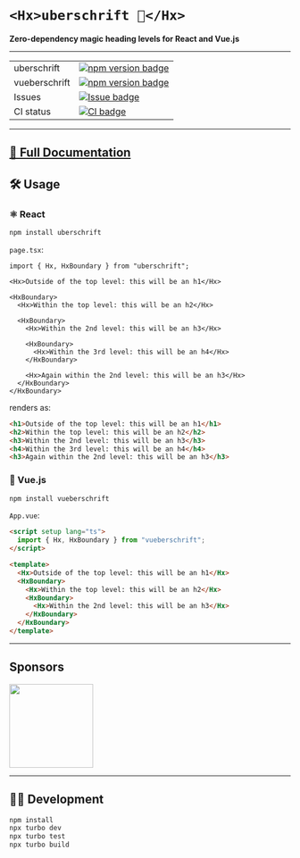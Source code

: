 # `<Hx>uberschrift 🧢</Hx>`

**Zero-dependency magic heading levels for React and Vue.js**

---

|  |  |
| ----------- | ------------------------------------------------------------ |
| uberschrift | [![npm version badge](https://img.shields.io/npm/v/uberschrift?style=flat-square)](https://npmjs.com/package/uberschrift) |
| vueberschrift | [![npm version badge](https://img.shields.io/npm/v/vueberschrift?style=flat-square)](https://npmjs.com/package/vueberschrift) |
| Issues | [![Issue badge](https://img.shields.io/github/issues/peerigon/uberschrift?style=flat-square)](https://github.com/peerigon/uberschrift/issues) |
| CI status | [![CI badge](https://github.com/peerigon/uberschrift/actions/workflows/ci.yml/badge.svg)](https://github.com/peerigon/uberschrift/actions/workflows/pull_request.yml) |

---

## [📖 Full Documentation](https://uberschrift.peerigon.io)

## 🛠️ Usage

### ⚛️ React

```sh
npm install uberschrift
```

`page.tsx`:

```tsx
import { Hx, HxBoundary } from "uberschrift";

<Hx>Outside of the top level: this will be an h1</Hx>

<HxBoundary>
  <Hx>Within the top level: this will be an h2</Hx>

  <HxBoundary>
    <Hx>Within the 2nd level: this will be an h3</Hx>

    <HxBoundary>
      <Hx>Within the 3rd level: this will be an h4</Hx>
    </HxBoundary>

    <Hx>Again within the 2nd level: this will be an h3</Hx>
  </HxBoundary>
</HxBoundary>
```

renders as:

```html
<h1>Outside of the top level: this will be an h1</h1>
<h2>Within the top level: this will be an h2</h2>
<h3>Within the 2nd level: this will be an h3</h3>
<h4>Within the 3rd level: this will be an h4</h4>
<h3>Again within the 2nd level: this will be an h3</h3>
```

### 🌲 Vue.js

```sh
npm install vueberschrift
```

`App.vue`:

```html
<script setup lang="ts">
  import { Hx, HxBoundary } from "vueberschrift";
</script>

<template>
  <Hx>Outside of the top level: this will be an h1</Hx>
  <HxBoundary>
    <Hx>Within the top level: this will be an h2</Hx>
    <HxBoundary>
      <Hx>Within the 2nd level: this will be an h3</Hx>
    </HxBoundary>
  </HxBoundary>
</template>
```

---

## Sponsors

[<img src="https://assets.peerigon.com/peerigon/logo/peerigon-logo-flat-spinat.png" width="150" />](https://peerigon.com)

---

## 👩‍💻 Development

```sh
npm install
npx turbo dev
npx turbo test
npx turbo build
```
